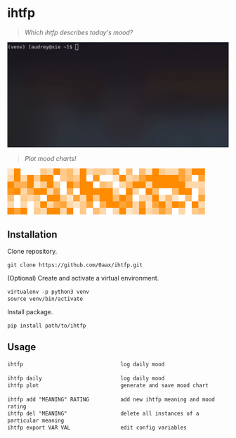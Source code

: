 # ihtfp
> *Which ihtfp describes today's mood?*

![](example/example-term.gif)

> *Plot mood charts!*

![](example/example_mood_plot.png)

## Installation
Clone repository.
```
git clone https://github.com/0aax/ihtfp.git
```
(Optional) Create and activate a virtual environment.
```
virtualenv -p python3 venv
source venv/bin/activate
```
Install package.
```
pip install path/to/ihtfp
```
## Usage
```
ihtfp                               log daily mood

ihtfp daily                         log daily mood
ihtfp plot                          generate and save mood chart

ihtfp add "MEANING" RATING          add new ihtfp meaning and mood rating
ihtfp del "MEANING"                 delete all instances of a particular meaning
ihtfp export VAR VAL                edit config variables
```